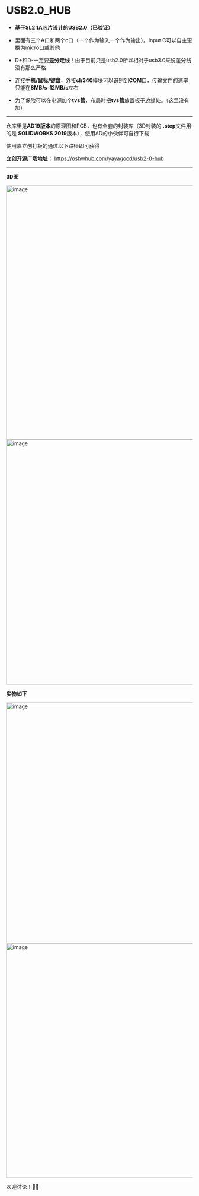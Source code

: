 # USB2.0_HUB
* **基于SL2.1A芯片设计的USB2.0（已验证）**

* 里面有三个A口和两个c口（一个作为输入一个作为输出）。Input C可以自主更换为micro口或其他

* D+和D-一定要**差分走线**！由于目前只是usb2.0所以相对于usb3.0来说差分线没有那么严格
* 连接**手机/鼠标/键盘**，外接**ch340**模块可以识别到**COM**口，传输文件的速率只能在**8MB/s-12MB/s**左右

* 为了保险可以在电源加个**tvs管**，布局时把**tvs管**放置板子边缘处。（这里没有加）

***

仓库里是**AD19版本**的原理图和PCB，也有全套的封装库（3D封装的 **.step**文件用的是 **SOLIDWORKS 2019**版本），使用AD的小伙伴可自行下载

使用嘉立创打板的通过以下路径即可获得

**立创开源广场地址：** https://oshwhub.com/yayagood/usb2-0-hub

***

**3D图**

<img width="685" alt="image" src="https://github.com/Camellia-ya/USB2.0_HUB/assets/126542281/707c0f02-0e2b-4428-9a3a-ada587cdb76b">



<img width="661" alt="image" src="https://github.com/Camellia-ya/USB2.0_HUB/assets/126542281/904ba347-deb5-457c-98e8-c359216dc629">





**实物如下**

<img width="649" alt="image" src="https://github.com/Camellia-ya/USB2.0_HUB/assets/126542281/e8b2ea3c-ed9c-4f50-bd9e-3a09e1e705e8">




<img width="632" alt="image" src="https://github.com/Camellia-ya/USB2.0_HUB/assets/126542281/a685fee3-b331-4304-aa37-b4a5a614b02b">




欢迎讨论！🥰🥰
